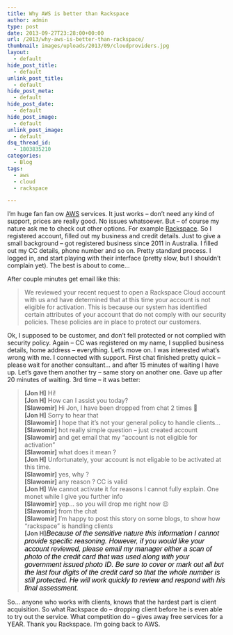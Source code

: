 ```yaml
---
title: Why AWS is better than Rackspace
author: admin
type: post
date: 2013-09-27T23:28:00+00:00
url: /2013/why-aws-is-better-than-rackspace/
thumbnail: images/uploads/2013/09/cloudproviders.jpg
layout:
  - default
hide_post_title:
  - default
unlink_post_title:
  - default
hide_post_meta:
  - default
hide_post_date:
  - default
hide_post_image:
  - default
unlink_post_image:
  - default
dsq_thread_id:
  - 1803835210
categories:
  - Blog
tags:
  - aws
  - cloud
  - rackspace

---
```

I&#8217;m huge fan fan ow [AWS](http://aws.amazon.com) services. It just works &#8211; don&#8217;t need any kind of support, prices are really good. No issues whatsoever. But &#8211; of course my nature ask me to check out other options. For example [Rackspace](http://www.rackspace.com.au/). So I registered account, filled out my business and credit details. Just to give a small background &#8211; got registered business since 2011 in Australia. I filled out my CC details, phone number and so on. Pretty standard process. I logged in, and start playing with their interface (pretty slow, but I shouldn&#8217;t complain yet). The best is about to come&#8230;

<!--more-->

After couple minutes get email like this:

> We reviewed your recent request to open a Rackspace Cloud account with us and have determined that at this time your account is not eligible for activation. This is because our system has identified certain attributes of your account that do not comply with our security policies. These policies are in place to protect our customers.

Ok, I supposed to be customer, and don&#8217;t fell protected or not complied with security policy. Again &#8211; CC was registered on my name, I supplied business details, home address &#8211; everything. Let&#8217;s move on. I was interested what&#8217;s wrong with me. I connected with support. First chat finished pretty quick &#8211; please wait for another consultant&#8230; and after 15 minutes of waiting I have up. Let&#8217;s gave them another try &#8211; same story on another one. Gave up after 20 minutes of waiting. 3rd time &#8211; it was better:

> <div>
>   <b>[Jon H]</b> Hi!
> </div>
> 
> <div>
>   <b>[Jon H]</b> How can I assist you today?
> </div>
> 
> <div>
>   <b>[Slawomir]</b> Hi Jon, I have been dropped from chat 2 times 🙂
> </div>
> 
> <div>
>   <b>[Jon H]</b> Sorry to hear that
> </div>
> 
> <div>
>   <b>[Slawomir]</b> I hope that it&#8217;s not your general policy to handle clients&#8230;
> </div>
> 
> <div>
>   <b>[Slawomir]</b> hot really simple question &#8211; just created account
> </div>
> 
> <div>
>   <b>[Slawomir]</b> and get email that my &#8220;account is not eligible for activation&#8221;
> </div>
> 
> <div>
>   <b>[Slawomir]</b> what does it mean ?
> </div>
> 
> <div>
>   <b>[Jon H]</b> Unfortunately, your account is not eligable to be activated at this time.
> </div>
> 
> <div>
>   <b>[Slawomir]</b> yes, why ?
> </div>
> 
> <div>
>   <b>[Slawomir]</b> any reason ? CC is valid
> </div>
> 
> <div>
>   <b>[Jon H]</b> We cannot activate it for reasons I cannot fully explain. One monet while I give you further info
> </div>
> 
> <div>
>   <b>[Slawomir]</b> yep&#8230; so you will drop me right now 😉
> </div>
> 
> <div>
>   <b>[Slawomir]</b> from the chat
> </div>
> 
> <div>
>   <b>[Slawomir]</b> I&#8217;m happy to post this story on some blogs, to show how &#8220;rackspace&#8221; is handling clients
> </div>
> 
> <div>
>   <b>[Jon H]</b><span style="color: black; font-family: Calibri, sans-serif; font-size: small;"><span style="font-family: Calibri, sans-serif;"><span style="font-family: Calibri, sans-serif; font-size: medium;"><span style="font-family: Calibri, sans-serif;"><em>Because of the sensitive nature this information I cannot provide specific reasoning. However, if you would like your account reviewed, please email my manager either a scan of photo of the credit card that was used along with your government issued photo ID. Be sure to cover or mark out all but the last four digits of the credit card so that the whole number is still protected. He will work quickly to review and respond with his final assessment.</em></span></span></span></span>
> </div>
> 
> <div>
>
> </div>

<div>
  So&#8230; anyone who works with clients, knows that the hardest part is client acquisition. So what Rackspace do &#8211; dropping client before he is even able to try out the service. What competition do &#8211; gives away free services for a YEAR. Thank you Rackspace. I&#8217;m going back to AWS.
</div>